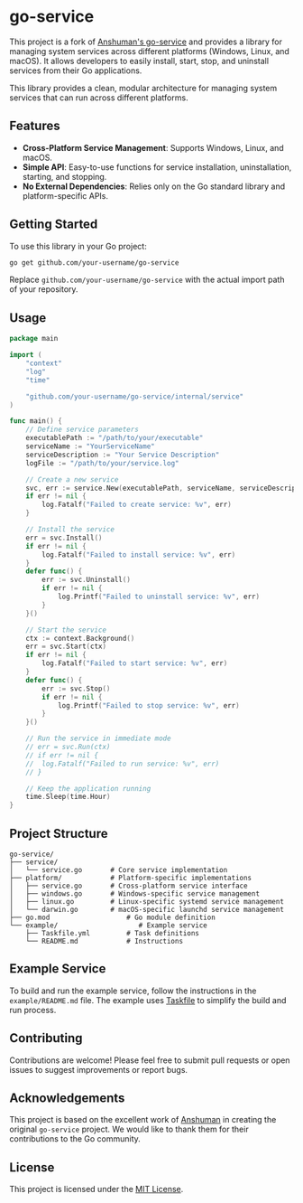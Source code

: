 # go-service

This project is a fork of [Anshuman's go-service](https://github.com/ansxuman/go-service) and provides a library for managing system services across different platforms (Windows, Linux, and macOS). It allows developers to easily install, start, stop, and uninstall services from their Go applications.

This library provides a clean, modular architecture for managing system services that can run across different platforms.

## Features

- **Cross-Platform Service Management**: Supports Windows, Linux, and macOS.
- **Simple API**: Easy-to-use functions for service installation, uninstallation, starting, and stopping.
- **No External Dependencies**: Relies only on the Go standard library and platform-specific APIs.

## Getting Started

To use this library in your Go project:

```bash
go get github.com/your-username/go-service
```

Replace `github.com/your-username/go-service` with the actual import path of your repository.

## Usage

```go
package main

import (
	"context"
	"log"
	"time"

	"github.com/your-username/go-service/internal/service"
)

func main() {
	// Define service parameters
	executablePath := "/path/to/your/executable"
	serviceName := "YourServiceName"
	serviceDescription := "Your Service Description"
	logFile := "/path/to/your/service.log"

	// Create a new service
	svc, err := service.New(executablePath, serviceName, serviceDescription, logFile)
	if err != nil {
		log.Fatalf("Failed to create service: %v", err)
	}

	// Install the service
	err = svc.Install()
	if err != nil {
		log.Fatalf("Failed to install service: %v", err)
	}
	defer func() {
		err := svc.Uninstall()
		if err != nil {
			log.Printf("Failed to uninstall service: %v", err)
		}
	}()

	// Start the service
	ctx := context.Background()
	err = svc.Start(ctx)
	if err != nil {
		log.Fatalf("Failed to start service: %v", err)
	}
	defer func() {
		err := svc.Stop()
		if err != nil {
			log.Printf("Failed to stop service: %v", err)
		}
	}()

	// Run the service in immediate mode
	// err = svc.Run(ctx)
	// if err != nil {
	// 	log.Fatalf("Failed to run service: %v", err)
	// }

	// Keep the application running
	time.Sleep(time.Hour)
}
```

## Project Structure

```
go-service/
├── service/
│   └── service.go       # Core service implementation
├── platform/            # Platform-specific implementations
│   ├── service.go       # Cross-platform service interface
│   ├── windows.go       # Windows-specific service management
│   ├── linux.go         # Linux-specific systemd service management
│   └── darwin.go        # macOS-specific launchd service management
├── go.mod                   # Go module definition
└── example/		 			# Example service
    ├── Taskfile.yml         # Task definitions
    └── README.md            # Instructions
```

## Example Service

To build and run the example service, follow the instructions in the `example/README.md` file. The example uses [Taskfile](https://taskfile.dev/) to simplify the build and run process.

## Contributing

Contributions are welcome! Please feel free to submit pull requests or open issues to suggest improvements or report bugs.

## Acknowledgements

This project is based on the excellent work of [Anshuman](https://github.com/ansxuman) in creating the original `go-service` project. We would like to thank them for their contributions to the Go community.

## License

This project is licensed under the [MIT License](LICENSE).
